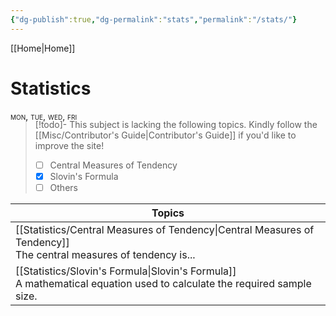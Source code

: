 ```yaml
---
{"dg-publish":true,"dg-permalink":"stats","permalink":"/stats/"}
---
```


[[Home\|Home]]

# Statistics

<div style="font-variant: small-caps; margin-bottom: -18px;">mon, tue, wed, fri</div>

>[!todo]- This subject is lacking the following topics. Kindly follow the [[Misc/Contributor's Guide\|Contributor's Guide]] if you'd like to improve the site!
> - [ ] Central Measures of Tendency
> - [x] Slovin's Formula
> - [ ] Others

| Topics                                                                                      |
| ------------------------------------------------------------------------------------------- |
| [[Statistics/Central Measures of Tendency\|Central Measures of Tendency]]<br>The central measures of tendency is...                  |
| [[Statistics/Slovin's Formula\|Slovin's Formula]]<br>A mathematical equation used to calculate the required sample size. |
